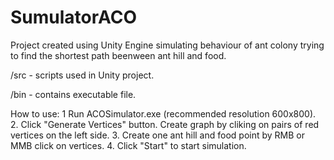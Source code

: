 # SumulatorACO
Project created using Unity Engine simulating behaviour of ant colony trying to find the shortest path beenween ant hill and food.

/src - scripts used in Unity project.

/bin - contains executable file.

How to use:
1  Run ACOSimulator.exe (recommended resolution 600x800).
2. Click "Generate Vertices" button. Create graph by cliking on pairs of red vertices on the left side.
3. Create one ant hill and food point by RMB or MMB click on vertices.
4. Click "Start" to start simulation. 
